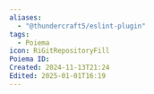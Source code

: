 ```yaml
---
aliases:
  - "@thundercraft5/eslint-plugin"
tags:
  - Poiema
icon: RiGitRepositoryFill
Poiema ID: 
Created: 2024-11-13T21:24
Edited: 2025-01-01T16:19
---
```

